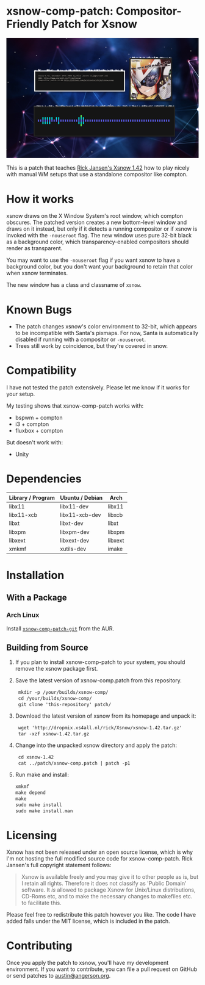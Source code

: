 xsnow-comp-patch: Compositor-Friendly Patch for Xsnow
=====================================================

![the patch in action](screenshot.png)

This is a patch that teaches [Rick Jansen's Xsnow 1.42][xsnow] how to play
nicely with manual WM setups that use a standalone compositor like compton.

[xsnow]:http://dropmix.xs4all.nl/rick/Xsnow/


How it works
============

xsnow draws on the X Window System's root window, which compton obscures.  The
patched version creates a new bottom-level window and draws on it instead, but
only if it detects a running compositor or if xsnow is invoked with the
`-nouseroot` flag. The new window uses pure 32-bit black as a background color,
which transparency-enabled compositors should render as transparent.

You may want to use the `-nouseroot` flag if you want xsnow to have
a background color, but you don't want your background to retain that color
when xsnow terminates.

The new window has a class and classname of `xsnow`.


Known Bugs
==========

- The patch changes xsnow's color environment to 32-bit, which appears to be
incompatible with Santa's pixmaps. For now, Santa is automatically disabled if
running with a compositor or `-nouseroot`.
- Trees still work by coincidence, but they're covered in snow.


Compatibility
=============

I have not tested the patch extensively. Please let me know if it works for
your setup.

My testing shows that xsnow-comp-patch works with:

- bspwm + compton
- i3 + compton
- fluxbox + compton

But doesn't work with:

- Unity


Dependencies
============

Library / Program | Ubuntu / Debian |  Arch
----------------- | --------------- | -------
     libx11       |   libx11-dev    | libx11
   libx11-xcb     | libx11-xcb-dev  | libxcb
      libxt       |    libxt-dev    |  libxt
     libxpm       |   libxpm-dev    | libxpm
     libxext      |   libxext-dev   | libxext
      xmkmf       |   xutils-dev    |  imake


Installation
============

With a Package
--------------

### Arch Linux

Install [`xsnow-comp-patch-git`][aur] from the AUR.

[aur]:https://aur.archlinux.org/packages/xsnow-comp-patch-git/

Building from Source
--------------------

1. If you plan to install xsnow-comp-patch to your system, you should remove the
   xsnow package first.

2. Save the latest version of xsnow-comp.patch from this repository.

        mkdir -p /your/builds/xsnow-comp/
        cd /your/builds/xsnow-comp/
        git clone 'this-repository' patch/

3. Download the latest version of xsnow from its homepage and unpack it:

        wget 'http://dropmix.xs4all.nl/rick/Xsnow/xsnow-1.42.tar.gz'
        tar -xzf xsnow-1.42.tar.gz

4. Change into the unpacked xsnow directory and apply the patch:

        cd xsnow-1.42
        cat ../patch/xsnow-comp.patch | patch -p1

5.  Run make and install:

        xmkmf
        make depend
        make
        sudo make install
        sudo make install.man


Licensing
=========

Xsnow has not been released under an open source license, which is why I'm not
hosting the full modified source code for xsnow-comp-patch. Rick Jansen's full
copyright statement follows:


> Xsnow is available freely and you may give it to other people as is,
> but I retain all rights. Therefore it does not classify as 'Public
> Domain' software. It *is* allowed to package Xsnow for Unix/Linux 
> distributions, CD-Roms etc, and to make the necessary changes to
> makefiles etc. to facilitate this.

Please feel free to redistribute this patch however you like. The code I have
added falls under the MIT license, which is included in the patch.


Contributing
============

Once you apply the patch to xsnow, you'll have my development environment. If
you want to contribute, you can file a pull request on GitHub or send patches
to austin@angerson.org.
